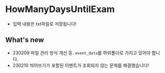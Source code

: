 # HowManyDaysUntilExam
* 입력 내용은 txt파일로 저장됩니다!

## What's new
* 230209 파일 관리 방식 개선 등. `event_data`를 하위폴더로 가지고 있어야 합니다.
* 230210 띄어쓰기가 포함된 이벤트가 조회되지 않는 문제를 해결했습니다!